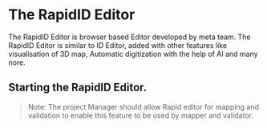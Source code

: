 The RapidID Editor
======
The RapidID Editor is browser based Editor developed by meta team. The RapidID Editor is similar to ID Editor, added with other features like visualisation of 3D map, Automatic digitization with the help of AI and many nore.

Starting the RapidID Editor.
-----
>Note: The project Manager should allow Rapid editor for mapping and validation to enable this feature to be used by mapper and validator.
